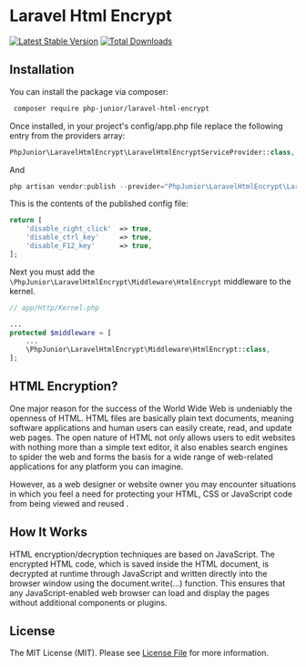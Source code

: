 # Laravel Html Encrypt

[![Latest Stable Version](https://poser.pugx.org/php-junior/laravel-html-encrypt/v/stable)](https://packagist.org/packages/php-junior/laravel-html-encrypt)
[![Total Downloads](https://poser.pugx.org/php-junior/laravel-html-encrypt/downloads)](https://packagist.org/packages/php-junior/laravel-html-encrypt)

## Installation

You can install the package via composer:
``` bash
 composer require php-junior/laravel-html-encrypt
```

Once installed, in your project's config/app.php file replace the following entry from the providers array:

```php
PhpJunior\LaravelHtmlEncrypt\LaravelHtmlEncryptServiceProvider::class,
```

And 
```php 
php artisan vendor:publish --provider="PhpJunior\LaravelHtmlEncrypt\LaravelHtmlEncryptServiceProvider"
```

This is the contents of the published config file:

```php
return [
    'disable_right_click'  => true,
    'disable_ctrl_key'     => true,
    'disable_F12_key'      => true,
];
```

Next you must add the `\PhpJunior\LaravelHtmlEncrypt\Middleware\HtmlEncrypt` middleware to the kernel.
```php
// app/Http/Kernel.php

...
protected $middleware = [
    ...
    \PhpJunior\LaravelHtmlEncrypt\Middleware\HtmlEncrypt::class,
];
```

## HTML Encryption?

One major reason for the success of the World Wide Web is undeniably the openness of HTML. HTML files are basically plain text documents, meaning software applications and human users can easily create, read, and update web pages. The open nature of HTML not only allows users to edit websites with nothing more than a simple text editor, it also enables search engines to spider the web and forms the basis for a wide range of web-related applications for any platform you can imagine.

However, as a web designer or website owner you may encounter situations in which you feel a need for protecting your HTML, CSS or JavaScript code from being viewed and reused .

## How It Works

HTML encryption/decryption techniques are based on JavaScript. The encrypted HTML code, which is saved inside the HTML document, is decrypted at runtime through JavaScript and written directly into the browser window using the document.write(…) function. This ensures that any JavaScript-enabled web browser can load and display the pages without additional components or plugins.

## License

The MIT License (MIT). Please see [License File](LICENSE.md) for more information.
